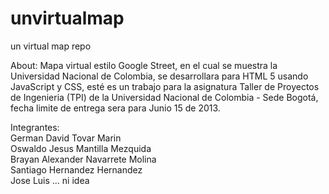 unvirtualmap
============

un virtual map repo

About:
	Mapa virtual estilo Google Street, en el cual se muestra la Universidad Nacional de Colombia, se desarrollara para HTML 5
	usando JavaScript y CSS, esté es un trabajo para la asignatura Taller de Proyectos de Ingenieria (TPI) de la Universidad
	Nacional de Colombia - Sede Bogotá, fecha limite de entrega sera para Junio 15 de 2013.
	
Integrantes:
<br>	German David Tovar Marin
<br>	Oswaldo Jesus Mantilla Mezquida
<br>	Brayan Alexander Navarrete Molina
<br>	Santiago Hernandez Hernandez
<br>	Jose Luis ... ni idea
